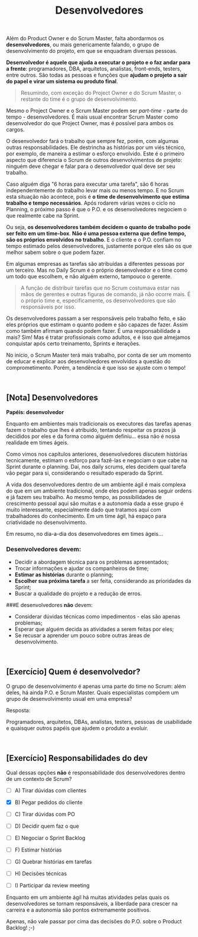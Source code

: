 <div align="center">

# Desenvolvedores

</div>

<br>

Além do Product Owner e do Scrum Master, falta abordarmos os **desenvolvedores**, ou mais genericamente falando, o grupo de desenvolvimento do projeto, em que se enquadram diversas pessoas.

**Desenvolvedor é aquele que ajuda a executar o projeto e o faz andar para a frente**: programadores, DBA, arquitetos, analistas, front-ends, testers, entre outros. São todas as pessoas e funções que **ajudam o projeto a sair do papel e virar um sistema ou produto final**.

> Resumindo, com exceção do Project Owner e do Scrum Master, o restante do time é o grupo de desenvolvimento.

Mesmo o Project Owner e o Scrum Master podem ser *part-time* - parte do tempo - desenvolvedores. É mais usual encontrar Scrum Master 
como desenvolvedor do que Project Owner, mas é possível para ambos os cargos.

O desenvolvedor fará o trabalho que sempre fez, porém, com algumas outras responsabilidades. Ele destrincha as histórias por um viés técnico, por exemplo, de maneira a estimar o esforço envolvido. Este é o primeiro aspecto que diferencia o Scrum de outros desenvolvimentos de projeto: ninguém deve chegar e falar para o desenvolvedor qual deve ser seu trabalho. 

Caso alguém diga "6 horas para executar uma tarefa", são 6 horas independentemente do trabalho levar mais ou menos tempo. E no Scrum esta situação não acontece, pois é **o time de desenvolvimento que estima trabalho e tempo necessários**. Após rodarem várias vezes o ciclo no Planning, o próximo passo é que o P.O. e os desenvolvedores negociem o que realmente cabe na Sprint.

Ou seja, **os desenvolvedores também decidem o quanto de trabalho pode ser feito em um time-box**. **Não é uma pessoa externa que define tempo, são os próprios envolvidos no trabalho**. E o cliente e o P.O. confiam no tempo estimado pelos desenvolvedores, justamente porque eles são os que melhor sabem sobre o que podem fazer.

Em algumas empresas as tarefas são atribuídas a diferentes pessoas por um terceiro. Mas no Daily Scrum é o próprio desenvolvedor e o time como um todo que escolhem, e não alguém externo, tampouco o gerente.

> A função de distribuir tarefas que no Scrum costumava estar nas mãos de gerentes e outras figuras de comando, já não ocorre mais. É o próprio time e, especificamente, os desenvolvedores que são responsáveis por isso.

Os desenvolvedores passam a ser responsáveis pelo trabalho feito, e são eles próprios que estimam o quanto podem e são capazes de fazer. Assim como também afirmam quando podem fazer. É uma responsabilidade a mais? Sim! Mas é tratar profissionais como adultos, e é isso que almejamos conquistar após certo treinamento, Sprints e iterações.

No início, o Scrum Master terá mais trabalho, por conta de ser um momento de educar e explicar aos desenvolvedores envolvidos a questão do comprometimento. Porém, a tendência é que isso se ajuste com o tempo!

<br>

## [Nota] Desenvolvedores

**Papéis: desenvolvedor**

Enquanto em ambientes mais tradicionais os executores das tarefas apenas fazem o trabalho que lhes é atribuido, tentando respeitar os prazos já decididos por eles e da forma como alguém definiu... essa não é nossa realidade em times ágeis.

Como vimos nos capítulos anteriores, desenvolvedores discutem histórias tecnicamente, estimam o esforço para fazê-las e negociam o que cabe na Sprint durante o planning. Daí, nos daily scrums, eles decidem qual tarefa vão pegar para si, considerando o resultado esperado da Sprint.

A vida dos desenvolvedores dentro de um ambiente ágil é mais complexa do que em um ambiente tradicional, onde eles podem apenas seguir ordens e já fazem seu trabalho. Ao mesmo tempo, as possibilidades de crescimento pessoal aqui são muitas e a autonomia dada a esse grupo é muito interessante, especialmente dado que tratamos aqui com trabalhadores do conhecimento. Em um time ágil, há espaço para criatividade no desenvolvimento.

Em resumo, no dia-a-dia dos desenvolvedores em times ágeis... 

### Desenvolvedores **devem**:

- Decidir a abordagem técnica para os problemas apresentados;
- Trocar informações e ajudar os companheiros de time;
- **Estimar as histórias** durante o planning;
- **Escolher sua próxima tarefa** a ser feita, considerando as prioridades da Sprint;
- Buscar a qualidade do projeto e a redução de erros.

###E desenvolvedores **não** devem:

- Considerar dúvidas técnicas como impedimentos - elas são apenas problemas;
- Esperar que alguém decida as atividades a serem feitas por eles;
- Se recusar a aprender um pouco sobre outras áreas de desenvolvimento.

<br>

## [Exercício] Quem é desenvolvedor?

O grupo de desenvolvimento é apenas uma parte do time no Scrum: além deles, há ainda P.O. e Scrum Master. Quais especialistas compõem um grupo de desenvolvimento usual em uma empresa?

Resposta: <br>

Programadores, arquitetos, DBAs, analistas, testers, pessoas de usabilidade e quaisquer outros papéis que ajudem o produto a evoluir.

<br>

## [Exercício] Responsabilidades do dev

Qual dessas opções **não** é responsabilidade dos desenvolvedores dentro de um contexto de Scrum?

- [ ] A) Tirar dúvidas com clientes

- [x] B) Pegar pedidos do cliente

- [ ] C) Tirar dúvidas com PO

- [ ] D) Decidir quem faz o que

- [ ] E) Negociar o Sprint Backlog

- [ ] F) Estimar histórias

- [ ] G) Quebrar histórias em tarefas

- [ ] H) Decisões técnicas

- [ ] I) Participar da review meeting

Enquanto em um ambiente ágil há muitas atividades pelas quais os desenvolvedores se tornam responsáveis, a liberdade para crescer na carreira e a autonomia são pontos extremamente positivos.

Apenas, não vale passar por cima das decisões do P.O. sobre o Product Backlog! ;-)